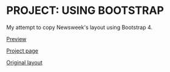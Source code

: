 # PROJECT: USING BOOTSTRAP
My attempt to copy Newsweek's layout using Bootstrap 4.

[Preview](https://nmacawile.github.io/newsweek)

[Project page](https://www.theodinproject.com/courses/html5-and-css3/lessons/using-bootstrap)

[Original layout](http://web.archive.org/web/20180524235252/http://www.newsweek.com/)
